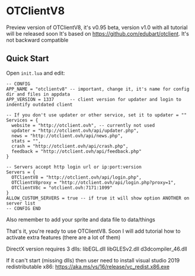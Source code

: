 # OTClientV8

Preview version of OTClientV8, it's v0.95 beta, version v1.0 with all tutorial will be released soon
It's based on https://github.com/edubart/otclient. It's not backward compatible

## Quick Start

Open `init.lua` and edit:

```
-- CONFIG
APP_NAME = "otclientv8" -- important, change it, it's name for config dir and files in appdata
APP_VERSION = 1337      -- client version for updater and login to indentify outdated client

-- If you don't use updater or other service, set it to updater = ""
Services = {
  website = "http://otclient.ovh", -- currently not used
  updater = "http://otclient.ovh/api/updater.php",
  news = "http://otclient.ovh/api/news.php",
  stats = "",
  crash = "http://otclient.ovh/api/crash.php",
  feedback = "http://otclient.ovh/api/feedback.php"
}

-- Servers accept http login url or ip:port:version
Servers = {
  OTClientV8 = "http://otclient.ovh/api/login.php",
  OTClientV8proxy = "http://otclient.ovh/api/login.php?proxy=1",
  OTClientV8c = "otclient.ovh:7171:1099"
}
ALLOW_CUSTOM_SERVERS = true -- if true it will show option ANOTHER on server list
-- CONFIG END
```

Also remember to add your sprite and data file to data/things

That's it, you're ready to use OTClientV8.
Soon I will add tutorial how to activate extra features (there are a lot of them)

DirectX version requires 3 dlls: libEGL.dll libGLESv2.dll d3dcompiler_46.dll

If it can't start (missing dlls) then user need to install visual studio 2019 redistributable x86: https://aka.ms/vs/16/release/vc_redist.x86.exe
